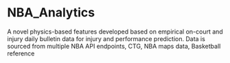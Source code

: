 # NBA_Analytics
A novel physics-based features developed based on empirical on-court and injury daily bulletin data for injury and performance prediction. Data is sourced from multiple NBA API endpoints, CTG, NBA maps data, Basketball reference

